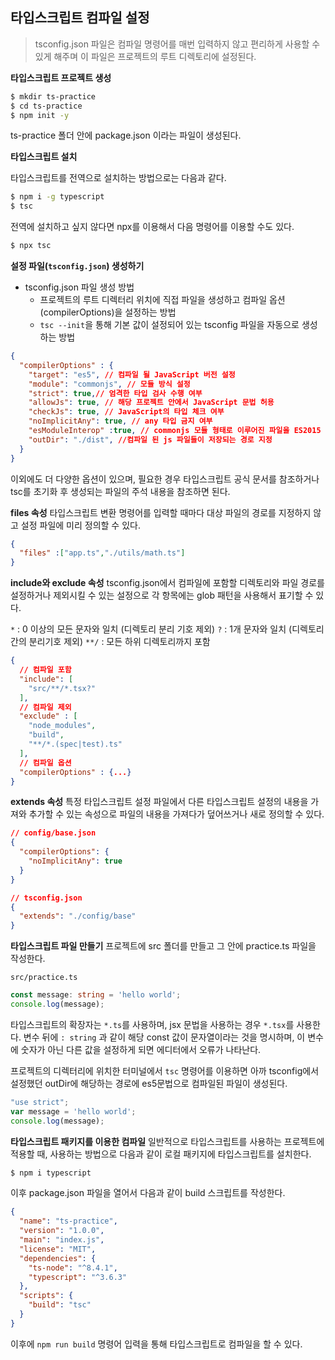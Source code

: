 ## 타입스크립트 컴파일 설정
> tsconfig.json 파일은 컴파일 명령어를 매번 입력하지 않고 편리하게 사용할 수 있게 해주며 이 파일은 프로젝트의 루트 디렉토리에 설정된다.

**타입스크립트 프로젝트 생성**
```sh
$ mkdir ts-practice
$ cd ts-practice
$ npm init -y
```
ts-practice 폴더 안에 package.json 이라는 파일이 생성된다.

**타입스크립트 설치**

타입스크립트를 전역으로 설치하는 방법으로는 다음과 같다.
```sh
$ npm i -g typescript
$ tsc
```
전역에 설치하고 싶지 않다면 npx를 이용해서 다음 명령어를 이용할 수도 있다.
```sh
$ npx tsc
```

**설정 파일(`tsconfig.json`) 생성하기**
- tsconfig.json 파일 생성 방법
  - 프로젝트의 루트 디렉터리 위치에 직접 파일을 생성하고 컴파일 옵션(compilerOptions)을 설정하는 방법
  - `tsc --init`을 통해 기본 값이 설정되어 있는 tsconfig 파일을 자동으로 생성하는 방법

```json
{
  "compilerOptions" : {
    "target": "es5", // 컴파일 될 JavaScript 버전 설정
    "module": "commonjs", // 모듈 방식 설정
    "strict": true,// 엄격한 타입 검사 수행 여부
    "allowJs": true, // 해당 프로젝트 안에서 JavaScript 문법 허용
    "checkJs": true, // JavaScript의 타입 체크 여부
    "noImplicitAny": true, // any 타입 금지 여부
    "esModuleInterop" :true, // commonjs 모듈 형태로 이루어진 파일을 ES2015 모듈 형태로 불러옴
    "outDir": "./dist", //컴파일 된 js 파일들이 저장되는 경로 지정
  }
}
```
이외에도 더 다양한 옵션이 있으며, 필요한 경우 타입스크립트 공식 문서를 참조하거나 tsc를 초기화 후 생성되는 파일의 주석 내용을 참조하면 된다.

**files 속성**
타입스크립트 변환 명령어를 입력할 때마다 대상 파일의 경로를 지정하지 않고 설정 파일에 미리 정의할 수 있다.
```json
{
  "files" :["app.ts","./utils/math.ts"]
}
```

**include와 exclude 속성**
tsconfig.json에서 컴파일에 포함할 디렉토리와 파일 경로를 설정하거나 제외시킬 수 있는 설정으로 각 항목에는 glob 패턴을 사용해서 표기할 수 있다.

`*` : 0 이상의 모든 문자와 일치 (디렉토리 분리 기호 제외)
`?` : 1개 문자와 일치 (디렉토리 간의 분리기호 제외)
`**/` : 모든 하위 디렉토리까지 포함
```json
{
  // 컴파일 포함
  "include": [
    "src/**/*.tsx?"
  ],
  // 컴파일 제외
  "exclude" : [
    "node_modules",
    "build",
    "**/*.(spec|test).ts"
  ],
  // 컴파일 옵션
  "compilerOptions" : {...}
}
```
**extends 속성**
특정 타입스크립트 설정 파일에서 다른 타입스크립트 설정의 내용을 가져와 추가할 수 있는 속성으로 파일의 내용을 가져다가 덮어쓰거나 새로 정의할 수 있다.
```json
// config/base.json
{
  "compilerOptions": {
    "noImplicitAny": true
  }
}
```
```json
// tsconfig.json
{
  "extends": "./config/base"
}
```

**타입스크립트 파일 만들기**
프로젝트에 src 폴더를 만들고 그 안에 practice.ts 파일을 작성한다.

`src/practice.ts`
```ts
const message: string = 'hello world';
console.log(message);
```
타입스크립트의 확장자는 `*.ts`를 사용하며, jsx 문법을 사용하는 경우 `*.tsx`를 사용한다.
변수 뒤에 `: string` 과 같이 해당 const 값이 문자열이라는 것을 명시하며, 이 변수에 숫자가 아닌 다른 값을 설정하게 되면 에디터에서 오류가 나타난다.

프로젝트의 디렉터리에 위치한 터미널에서 `tsc` 명령어를 이용하면 아까 tsconfig에서 설정했던 outDir에 해당하는 경로에 es5문법으로 컴파일된 파일이 생성된다.
```js
"use strict";
var message = 'hello world';
console.log(message);
```

**타입스크립트 패키지를 이용한 컴파일**
일반적으로 타입스크립트를 사용하는 프로젝트에 적용할 때, 사용하는 방법으로 다음과 같이 로컬 패키지에 타입스크립트를 설치한다.
```sh
$ npm i typescript
```

이후 package.json 파일을 열어서 다음과 같이 build 스크립트를 작성한다.
```json
{
  "name": "ts-practice",
  "version": "1.0.0",
  "main": "index.js",
  "license": "MIT",
  "dependencies": {
    "ts-node": "^8.4.1",
    "typescript": "^3.6.3"
  },
  "scripts": {
    "build": "tsc"
  }
}
```
이후에 `npm run build` 명령어 입력을 통해 타입스크립트로 컴파일을 할 수 있다.